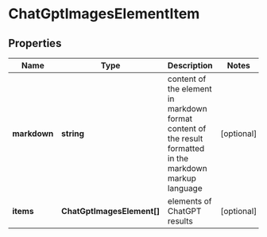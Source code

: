 # ChatGptImagesElementItem

## Properties

| Name | Type | Description | Notes |
|------------ | ------------- | ------------- | -------------|
**markdown** | **string** | content of the element in markdown format<br>content of the result formatted in the markdown markup language |[optional]|
**items** | **ChatGptImagesElement[]** | elements of ChatGPT results |[optional]|